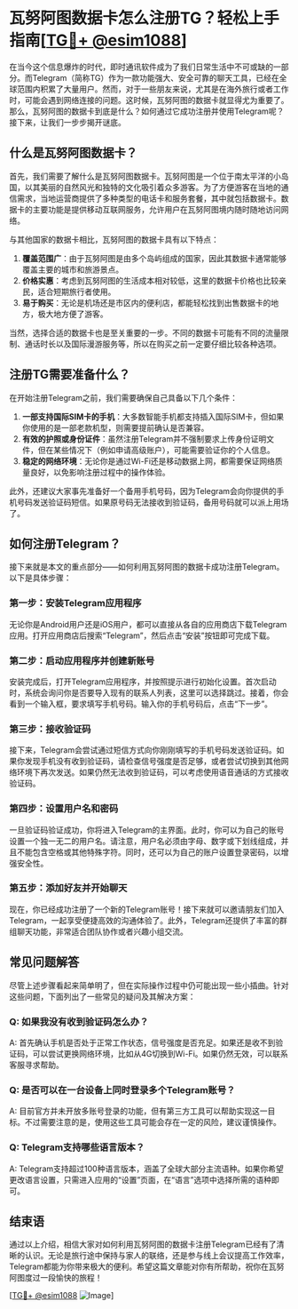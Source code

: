 # 瓦努阿图数据卡怎么注册TG？轻松上手指南[[TG💪+ @esim1088](https://t.me/s/esim1088)]

在当今这个信息爆炸的时代，即时通讯软件成为了我们日常生活中不可或缺的一部分。而Telegram（简称TG）作为一款功能强大、安全可靠的聊天工具，已经在全球范围内积累了大量用户。然而，对于一些朋友来说，尤其是在海外旅行或者工作时，可能会遇到网络连接的问题。这时候，瓦努阿图的数据卡就显得尤为重要了。那么，瓦努阿图的数据卡到底是什么？如何通过它成功注册并使用Telegram呢？接下来，让我们一步步揭开谜底。

## 什么是瓦努阿图数据卡？

首先，我们需要了解什么是瓦努阿图数据卡。瓦努阿图是一个位于南太平洋的小岛国，以其美丽的自然风光和独特的文化吸引着众多游客。为了方便游客在当地的通信需求，当地运营商提供了多种类型的电话卡和服务套餐，其中就包括数据卡。数据卡的主要功能是提供移动互联网服务，允许用户在瓦努阿图境内随时随地访问网络。

与其他国家的数据卡相比，瓦努阿图的数据卡具有以下特点：

1. **覆盖范围广**：由于瓦努阿图是由多个岛屿组成的国家，因此其数据卡通常能够覆盖主要的城市和旅游景点。
2. **价格实惠**：考虑到瓦努阿图的生活成本相对较低，这里的数据卡价格也比较亲民，适合短期旅行者使用。
3. **易于购买**：无论是机场还是市区内的便利店，都能轻松找到出售数据卡的地方，极大地方便了游客。

当然，选择合适的数据卡也是至关重要的一步。不同的数据卡可能有不同的流量限制、通话时长以及国际漫游服务等，所以在购买之前一定要仔细比较各种选项。

## 注册TG需要准备什么？

在开始注册Telegram之前，我们需要确保自己具备以下几个条件：

1. **一部支持国际SIM卡的手机**：大多数智能手机都支持插入国际SIM卡，但如果你使用的是一部老款机型，则需要提前确认是否兼容。
2. **有效的护照或身份证件**：虽然注册Telegram并不强制要求上传身份证明文件，但在某些情况下（例如申请高级账户），可能需要验证你的个人信息。
3. **稳定的网络环境**：无论你是通过Wi-Fi还是移动数据上网，都需要保证网络质量良好，以免影响注册过程中的操作体验。

此外，还建议大家事先准备好一个备用手机号码，因为Telegram会向你提供的手机号码发送验证码短信。如果原号码无法接收到验证码，备用号码就可以派上用场了。

## 如何注册Telegram？

接下来就是本文的重点部分——如何利用瓦努阿图的数据卡成功注册Telegram。以下是具体步骤：

### 第一步：安装Telegram应用程序

无论你是Android用户还是iOS用户，都可以直接从各自的应用商店下载Telegram应用。打开应用商店后搜索“Telegram”，然后点击“安装”按钮即可完成下载。

### 第二步：启动应用程序并创建新账号

安装完成后，打开Telegram应用程序，并按照提示进行初始化设置。首次启动时，系统会询问你是否要导入现有的联系人列表，这里可以选择跳过。接着，你会看到一个输入框，要求填写手机号码。输入你的手机号码后，点击“下一步”。

### 第三步：接收验证码

接下来，Telegram会尝试通过短信方式向你刚刚填写的手机号码发送验证码。如果你发现手机没有收到验证码，请检查信号强度是否足够，或者尝试切换到其他网络环境下再次发送。如果仍然无法收到验证码，可以考虑使用语音通话的方式接收验证码。

### 第四步：设置用户名和密码

一旦验证码验证成功，你将进入Telegram的主界面。此时，你可以为自己的账号设置一个独一无二的用户名。请注意，用户名必须由字母、数字或下划线组成，并且不能包含空格或其他特殊字符。同时，还可以为自己的账户设置登录密码，以增强安全性。

### 第五步：添加好友并开始聊天

现在，你已经成功注册了一个新的Telegram账号！接下来就可以邀请朋友们加入Telegram，一起享受便捷高效的沟通体验了。此外，Telegram还提供了丰富的群组聊天功能，非常适合团队协作或者兴趣小组交流。

## 常见问题解答

尽管上述步骤看起来简单明了，但在实际操作过程中仍可能出现一些小插曲。针对这些问题，下面列出了一些常见的疑问及其解决方案：

### Q: 如果我没有收到验证码怎么办？
A: 首先确认手机是否处于正常工作状态，信号强度是否充足。如果还是收不到验证码，可以尝试更换网络环境，比如从4G切换到Wi-Fi。如果仍然无效，可以联系客服寻求帮助。

### Q: 是否可以在一台设备上同时登录多个Telegram账号？
A: 目前官方并未开放多账号登录的功能，但有第三方工具可以帮助实现这一目标。不过需要注意的是，使用这些工具可能会存在一定的风险，建议谨慎操作。

### Q: Telegram支持哪些语言版本？
A: Telegram支持超过100种语言版本，涵盖了全球大部分主流语种。如果你希望更改语言设置，只需进入应用的“设置”页面，在“语言”选项中选择所需的语种即可。

## 结束语

通过以上介绍，相信大家对如何利用瓦努阿图的数据卡注册Telegram已经有了清晰的认识。无论是旅行途中保持与家人的联络，还是参与线上会议提高工作效率，Telegram都能为你带来极大的便利。希望这篇文章能对你有所帮助，祝你在瓦努阿图度过一段愉快的旅程！

[[TG💪+ @esim1088](https://t.me/s/esim1088) ![Image](https://i.postimg.cc/4NQfJmqS/Snipaste-2025-05-13-00-14-12.png)]